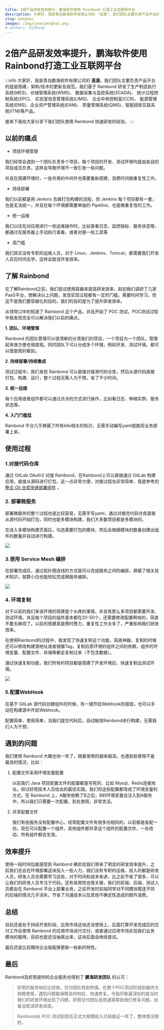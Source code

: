 ```yaml
---
title: 2倍产品研发效率提升，鹏海软件使用 Rainbond 打造工业互联网平台
description: 大家好，我是青岛鹏海软件有限公司的 "高源"。我们团队主要负责产品平台的底层搭建，架构/技术的更新及规范，我们基于 Rainbond 研发了生产制造执行系统(MES).......
slug: penghai
images: /img/case/penghai.png
# authors: QiZhang
---
```


# 2倍产品研发效率提升，鹏海软件使用Rainbond打造工业互联网平台

:::info
大家好，我是青岛鹏海软件有限公司的 **高源**。我们团队主要负责产品平台的底层搭建，架构/技术的更新及规范，我们基于 Rainbond 研发了生产制造执行系统(MES)、仓储管理系统(WMS)、 数据采集与监控系统(SCADA)、 统计过程控制系统(SPC)、 实验室信息管理系统(LIMS)、 企业中央控制室(CCR)、 能源管理系统(EMS)、企业资产管理系统(EAM)、 质量管理系统(QMS)、智能扭矩互联系统(ITM)等产品。

接来下我给大家分享下我们团队使用 Rainbond 快速研发的经验。
:::


## 以前的痛点

* 项目环境管理

我们经常会遇到一个团队负责多个项目，每个项目的开发、测试环境均是由各自的项目成员负责，这样会导致环境不一致引发一些问题。

并且在搭建环境时，一些共用的中间件也需要重新搭建，浪费时间做重复性工作。

* 持续部署

我们以前都是用 Jenkins 去做打包构建的流程，但 Jenkins 每个项目都有一套，也是无法统一，并且在每个环境都需要单独的 Pipeline，也是做重复性的工作。

* 统一运维

我们以往在对应用进行一些运维操作时，比如查看日志、监控指标、服务状态等，都通过在服务器上手动执行查看，或者对接一些工具等

* 高门槛

我们其实没有专职的运维人员，对于 Linux、Jenkins、Tomcat，都需要我们开发人员花时间去学，这样会耽误开发效率。



## 了解 Rainbond

在了解Rainbond之前，我们尝试使用容器来提高研发效率，起初我们调研了几家PaaS平台，想解决以上问题，发现实现过程都有一定的门槛，需要时间学习，但这不是我们要容器化的目的，我们的目的是为了提升研发效率。

从领导口中的知道了 Rainbond 这个产品，并且开始了 POC 测试，POC测试过程中我发现完全可以解决我们以前的痛点。

**1. 团队、环境管理**

   Rainbond 的团队管理可以很清晰的分清我们的项目，一个项目为一个团队，管理起来很方便也很直观。同时团队下可以分成多个环境，例如开发、测试环境，都可以很直观的看到。

**2. 持续部署/持续集成**

   测试过程中，我们发现 Rainbond 可以直接对接源代码仓库，然后从源代码直接打包、构建、运行，整个过程无需人为干预，省了不少时间。

**3. 统一运维**

   每个应用或者组件都可以通过点点的方式进行操作，比如看日志、伸缩实例、服务状态等。

**4. 入门门槛低**

   Rainbond 平台几乎屏蔽了所有k8s相关的知识，无需手动编写yaml就能将业务部署上来。



## 使用过程

### 1.对接代码仓库

通过 GitLab OAuth2 对接 Rainbond，在Rainbond上可以直接通过 GitLab 构建应用，直接从源码进行打包，这一点非常方便，对接过程也非常简单，我是参考的 [整合 Git 仓库快速部署组件](https://www.rainbond.com/docs/expand/practices/app-dev/work_with_git) 。

### 2. 部署微服务

部署微服务的整个过程也是比较容易，无需手写yaml，通过对接完代码仓库直接从源代码开始打包，同时也能多模块构建，我们大多数项目都是多模块的。

在进入多模块构建页面后，勾选需要打包的模块，然后会根据模块的数量创建出组件的数量并自动进行构建。

![](https://static.goodrain.com/wechat/penghai/3.png)

### 3.使用 Service Mesh 编排

在部署完成后，通过拓扑图连线的方式就可以完成服务之间的编排，屏蔽了相关技术知识，就算小白也能轻松完成微服务编排。

![](https://static.goodrain.com/wechat/penghai/1.png)

### 4. 环境复制

对于以前的我们来说环境的搭建是个头疼的事情，并且有那么多项目都需要开发、测试环境，并且每个项目的组件基本都在20-50个，还需要修改配置啊啥的，简直不要太麻烦了。以前的搭建真是费时费力，重复性工作太多了，严重影响我们研发效率。

在使用Rainbond的过程中，我发现了快速复制这个功能，简直神器，复制的时候还可以修改构建源地址或者镜像Tag，复制后原环境的组件之间的依赖，组件的环境变量、配置文件、存储等都会复制过来（不包含数据）。

通过快速复制功能，我们所有的项目都是搭建了开发环境后，快速复制出测试环境。

![](https://static.goodrain.com/wechat/penghai/2.png)

### 5.配置WebHook

在基于 GitLab 源代码创建组件的时候，有一键开启Webhook的按钮，也可以手动在构建源中开启Webhook。

配置简单，使用简单，当我们提交代码后，自动触发Rainbond进行构建，无需我们人为干预。



## 遇到的问题

我们使用 Rainbond 大概也快一年了，随着使用的越来越深，也遇到些使用不是最佳的情况，比如：

1. 配置文件采用环境变量配置

   以前我们 Java 项目配置文件的配置都是写死的，比如 Mysql、Redis连接地址。经过好雨技术人员给出的最佳实践，我们将这些配置都改成了环境变量的方式，在 Rainbond 上，A服务依赖了B之后，B的环境变量会注入到A服务中，所以我们只需要一次配置，到处使用，非常灵活。

2. 共享配置文件

   我们有些服务没有配置中心，经常配置文件有很多份相同的，以前都是各配一份。现在可以配置一个组件，其他组件都共享这个组件的配置文件，一处改动，所有组件都会生效。



## 效率提升

使用一段时间后能感受到 Rainbond 确实给我们带来了明显的研发效率提升，之前我们总会在环境部署这块投入一些人力，我们没有专职的运维，投入的都是研发人员，研发人员也需要学习这些，对于时间和成本来讲，比之前节省了很多，可以让我们的研发人员专注于代码。还有易用性也很关键，我们的前端、后端、测试人员都会在 Rainbond 平台上部署业务，之前开发时前端同学对不同模块需连不同的后端的情况几乎消失，节省了沟通成本以及其他不确定性造成的额外浪费。



## 总结

目前还是处于持续开发阶段，应用市场这块还没使用上，后面打算开发完成后的交付工作会使用 Rainbond 的应用市场进行交付，或者通过应用市场实现我们业务模块的服用，目前也是还没抽离出来，这块后面会继续尝试。

最后还是比较期待企业版能够更新一些新的特性。



## 最后

Rainbond及好雨提供的企业服务也得到了 **鹏海研发团队** 的认可：

> 好雨的服务响应比较快，交付团队特别热情。在整个POC测试阶段到最终大规模使用，遇到问题能保障及时响应、快速修复。令我印象最深刻的是当时我们的研发环境出现了问题，好雨交付团队连夜通宵帮助我们修复问题，丝毫没耽误研发进度。
>
> Rainbond从 POC 测试到现在正式大规模投入已经接近一年了，整体情况很好。

